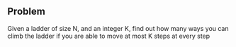 ## Problem

Given a ladder of size N, and an integer K, find out how many ways you can 
climb the ladder if you are able to move at most K steps at every step